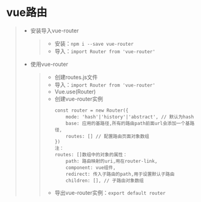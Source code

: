 # vue路由  
>* 安装导入vue-router  
>   >* 安装：```npm i --save vue-router```  
>   >* 导入：```import Router from 'vue-router'```  
>* 使用vue-router  
>   >* 创建routes.js文件  
>   >* 导入：```import Router from 'vue-router'```  
>   >* Vue.use(Router)
>   >* 创建vue-router实例
>   >   ```
>   >   const router = new Router({
>   >       mode: 'hash'|'history'|'abstract', // 默认为hash
>   >       base: 应用的基路径,所有的路由path前面url会添加一个基路径,
>   >       routes: [] // 配置路由页面对象数组
>   >   })
>   >   注：
>   >   routes: []数组中的对象的属性：  
>   >       path: 路由映射的uri,用在router-link,  
>   >       component: vue组件,  
>   >       redirect: 传入子路由的path,用于设置默认子路由  
>   >       children: [], // 子路由对象数组  
>   >   ```
>   >* 导出vue-router实例：```export default router```  
